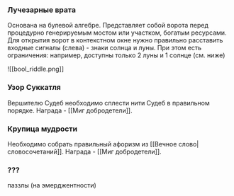 ### Лучезарные врата
Основана на булевой алгебре. Представляет собой ворота перед процедурно генерируемым мостом или участком, богатым ресурсами. Для открытия ворот в контекстном окне нужно правильно расставить входные сигналы (слева) - знаки солнца и луны. При этом есть ограничения: например, доступны только 2 луны и 1 солнце (см. ниже)

![[bool_riddle.png]]
### Узор Суккатля
Вершителю Судеб необходимо сплести нити Судеб в правильном порядке. Награда - [[Миг добродетели]].
### Крупица мудрости
Необходимо собрать правильный афоризм из [[Вечное слово|словосочетаний]]. Награда - [[Миг добродетели]].
### ???
паззлы (на эмерджентности)